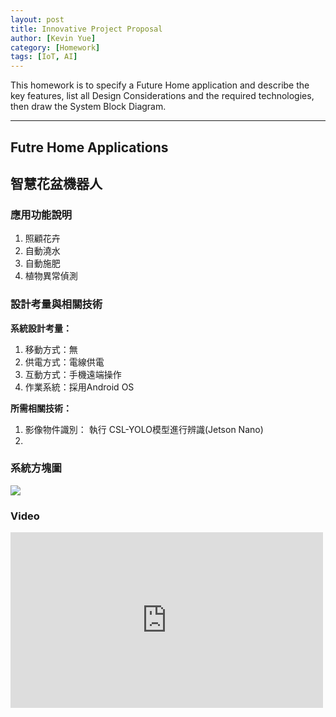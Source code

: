 ```yaml
---
layout: post
title: Innovative Project Proposal
author: [Kevin Yue]
category: [Homework]
tags: [IoT, AI]
---
```


This homework is to specify a Future Home application and describe the key features, list all Design Considerations and the required technologies, then draw the System Block Diagram.

---
## Futre Home Applications

## 智慧花盆機器人
### 應用功能說明
1. 照顧花卉
2. 自動澆水
3. 自動施肥
4. 植物異常偵測

### 設計考量與相關技術
**系統設計考量：**<br>
1. 移動方式：無
2. 供電方式：電線供電
3. 互動方式：手機遠端操作
4. 作業系統：採用Android OS

**所需相關技術：**
1. 影像物件識別： 執行 CSL-YOLO模型進行辨識(Jetson Nano)
2. 

### 系統方塊圖
![](https://github.com/rkuo2000/MCU-course/blob/main/images/Future_Home_companion_robot.png?raw=true)

### Video
<iframe width="500" height="281" src="https://www.youtube.com/embed/2C_KpQk_63M" title="Full Test: The Great Resistor - Resistor Color Code Lamp" frameborder="0" allow="accelerometer; autoplay; clipboard-write; encrypted-media; gyroscope; picture-in-picture" allowfullscreen></iframe>